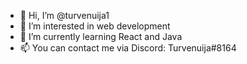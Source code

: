 - 👋 Hi, I’m @turvenuija1
- 👀 I’m interested in web development
- 🌱 I’m currently learning React and Java
- 📫 You can contact me via Discord: Turvenuija#8164

